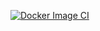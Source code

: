 [![Docker Image CI](https://github.com/Allexandere/generator/actions/workflows/docker-image.yml/badge.svg)](https://github.com/Allexandere/generator/actions/workflows/docker-image.yml)
